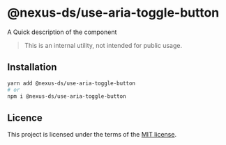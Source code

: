 # @nexus-ds/use-aria-toggle-button

A Quick description of the component

> This is an internal utility, not intended for public usage.

## Installation

```sh
yarn add @nexus-ds/use-aria-toggle-button
# or
npm i @nexus-ds/use-aria-toggle-button
```



## Licence

This project is licensed under the terms of the
[MIT license](https://github.com/NexusDesignSystem/nexus-ds/blob/main/LICENSE).
